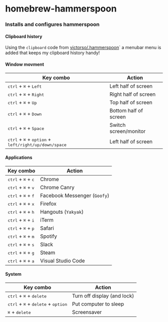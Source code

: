# homebrew-hammerspoon
### Installs and configures hammerspoon

#### Clipboard history
Using the `clipboard` code from [victorso/.hammerspoon](../../../../.hammerspoon/tools/clipboard.lua/)` a menubar menu is added that keeps my clipboard history handy!

#### Window movment
|Key combo|Action|
|---|---|
|<kbd>ctrl</kbd> + <kbd>⌘</kbd> + <kbd>Left</kbd>                                         |Left half of screen|
|<kbd>ctrl</kbd> + <kbd>⌘</kbd> + <kbd>Right</kbd>                                        |Right half of screen
|<kbd>ctrl</kbd> + <kbd>⌘</kbd> + <kbd>Up</kbd>                                           |Top half of screen
|<kbd>ctrl</kbd> + <kbd>⌘</kbd> + <kbd>Down</kbd>                                         |Bottom half of screen
|<kbd>ctrl</kbd> + <kbd>⌘</kbd> + <kbd>Space</kbd>                                        |Switch screen/monitor
|<kbd>ctrl</kbd> + <kbd>⌘</kbd> + <kbd>option</kbd> + <kbd>left/right/up/down/space</kbd> |Left half of screen|

#### Applications
|Key combo|Action|
|---|---|
|<kbd>ctrl</kbd> + <kbd>⌘</kbd> + <kbd>c</kbd>                                |Chrome
|<kbd>ctrl</kbd> + <kbd>⌘</kbd> + <kbd>v</kbd>                                |Chrome Canry
|<kbd>ctrl</kbd> + <kbd>⌘</kbd> + <kbd>f</kbd>                                |Facebook Messenger (`Goofy`)
|<kbd>ctrl</kbd> + <kbd>⌘</kbd> + <kbd>x</kbd>                                |Firefox
|<kbd>ctrl</kbd> + <kbd>⌘</kbd> + <kbd>h</kbd>                                |Hangouts (`Yakyak`)
|<kbd>ctrl</kbd> + <kbd>⌘</kbd> + <kbd>i</kbd>                                |iTerm
|<kbd>ctrl</kbd> + <kbd>⌘</kbd> + <kbd>p</kbd>                                |Safari
|<kbd>ctrl</kbd> + <kbd>⌘</kbd> + <kbd>m</kbd>                                |Spotify
|<kbd>ctrl</kbd> + <kbd>⌘</kbd> + <kbd>s</kbd>                                |Slack
|<kbd>ctrl</kbd> + <kbd>⌘</kbd> + <kbd>g</kbd>                                |Steam
|<kbd>ctrl</kbd> + <kbd>⌘</kbd> + <kbd>a</kbd>                                |Visual Studio Code

#### System
|Key combo|Action|
|---|---|
|<kbd>ctrl</kbd> + <kbd>⌘</kbd> + <kbd>delete</kbd>                           |Turn off display (and lock)
|<kbd>ctrl</kbd> + <kbd>⌘</kbd> + <kbd>delete</kbd> + <kbd>option</kbd>       |Put computer to sleep
|<kbd>⌘</kbd> + <kbd>delete</kbd>                                             |Screensaver
